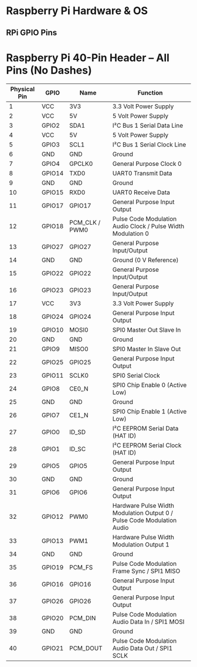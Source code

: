 # Raspberry Pi Hardware & OS

## RPi GPIO Pins
# Raspberry Pi 40-Pin Header – All Pins (No Dashes)

| Physical Pin | GPIO | Name | Function |
|--------------|------|------|----------|
| 1  | VCC     | 3V3   | 3.3 Volt Power Supply |
| 2  | VCC     | 5V    | 5 Volt Power Supply |
| 3  | GPIO2   | SDA1       | I²C Bus 1 Serial Data Line |
| 4  | VCC     | 5V    | 5 Volt Power Supply |
| 5  | GPIO3   | SCL1       | I²C Bus 1 Serial Clock Line |
| 6  | GND     | GND        | Ground |
| 7  | GPIO4   | GPCLK0     | General Purpose Clock 0 |
| 8  | GPIO14  | TXD0       | UART0 Transmit Data |
| 9  | GND     | GND        | Ground |
| 10 | GPIO15  | RXD0       | UART0 Receive Data |
| 11 | GPIO17  | GPIO17     | General Purpose Input Output |
| 12 | GPIO18  | PCM_CLK / PWM0 |  Pulse Code Modulation Audio Clock / Pulse Width Modulation 0 |
| 13 | GPIO27  | GPIO27     | General Purpose Input/Output |
| 14 | GND     | GND        | Ground (0 V Reference) |
| 15 | GPIO22  | GPIO22     | General Purpose Input/Output |
| 16 | GPIO23  | GPIO23     | General Purpose Input/Output |
| 17 | VCC     | 3V3   | 3.3 Volt Power Supply |
| 18 | GPIO24  | GPIO24     | General Purpose Input Output |
| 19 | GPIO10  | MOSI0      | SPI0 Master Out Slave In |
| 20 | GND     | GND        | Ground |
| 21 | GPIO9   | MISO0      | SPI0 Master In Slave Out |
| 22 | GPIO25  | GPIO25     | General Purpose Input Output |
| 23 | GPIO11  | SCLK0      | SPI0 Serial Clock |
| 24 | GPIO8   | CE0_N      | SPI0 Chip Enable 0 (Active Low) |
| 25 | GND     | GND        | Ground |
| 26 | GPIO7   | CE1_N      | SPI0 Chip Enable 1 (Active Low) |
| 27 | GPIO0   | ID_SD      | I²C EEPROM Serial Data (HAT ID) |
| 28 | GPIO1   | ID_SC      | I²C EEPROM Serial Clock (HAT ID) |
| 29 | GPIO5   | GPIO5      | General Purpose Input Output |
| 30 | GND     | GND        | Ground |
| 31 | GPIO6   | GPIO6      | General Purpose Input Output |
| 32 | GPIO12  | PWM0       | Hardware Pulse Width Modulation Output 0 / Pulse Code Modulation Audio |
| 33 | GPIO13  | PWM1       | Hardware Pulse Width Modulation Output 1 |
| 34 | GND     | GND        | Ground |
| 35 | GPIO19  | PCM_FS     | Pulse Code Modulation Frame Sync / SPI1 MISO |
| 36 | GPIO16  | GPIO16     | General Purpose Input Output |
| 37 | GPIO26  | GPIO26     | General Purpose Input Output |
| 38 | GPIO20  | PCM_DIN    | Pulse Code Modulation Audio Data In / SPI1 MOSI |
| 39 | GND     | GND        | Ground |
| 40 | GPIO21  | PCM_DOUT   | Pulse Code Modulation Audio Data Out / SPI1 SCLK |
